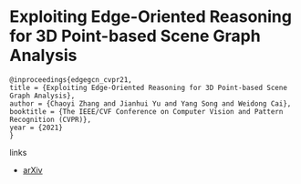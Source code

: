 # Exploiting Edge-Oriented Reasoning for 3D Point-based Scene Graph Analysis

```
@inproceedings{edgegcn_cvpr21,
title = {Exploiting Edge-Oriented Reasoning for 3D Point-based Scene Graph Analysis},
author = {Chaoyi Zhang and Jianhui Yu and Yang Song and Weidong Cai},
booktitle = {The IEEE/CVF Conference on Computer Vision and Pattern Recognition (CVPR)},
year = {2021}
}
```

links
- [arXiv](https://arxiv.org/abs/2103.05558)
